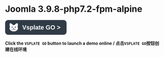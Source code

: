 # Joomla 3.9.8-php7.2-fpm-alpine

<a href="https://www.vsplate.com/?docker-compose=https://github.com/vsplate/dcenvs/joomla/3.9.8-php7.2-fpm-alpine"><img alt="VSPLATE GO" src="https://raw.githubusercontent.com/vsplate/images/master/vsgo_btn.png" width="200px"></a>

**Click the `VSPLATE GO` button to launch a demo online / 点击`VSPLATE GO`按钮创建在线环境**